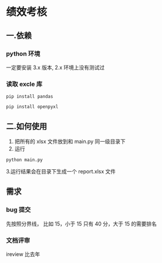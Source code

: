 # 绩效考核

## 一.依赖

### python 环境

一定要安装 3.x 版本, 2.x 环境上没有测试过

### 读取 excle 库

```shell
pip install pandas

pip install openpyxl
```

## 二.如何使用

1. 把所有的 xlsx 文件放到和 main.py 同一级目录下
2. 运行

```shell
python main.py
```

3.运行结果会在目录下生成一个 report.xlsx 文件

## 需求

### bug 提交

先按照分界线， 比如 15，小于 15 只有 40 分，大于 15 的需要排名

### 文档评审

ireview 比去年
